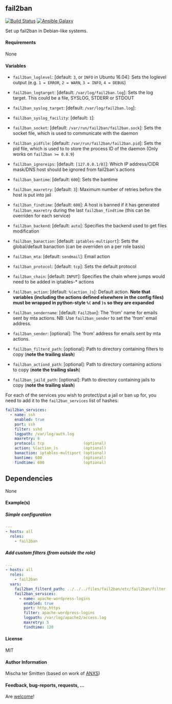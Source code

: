 ## fail2ban

[![Build Status](https://travis-ci.org/Oefenweb/ansible-fail2ban.svg?branch=master)](https://travis-ci.org/Oefenweb/ansible-fail2ban) [![Ansible Galaxy](http://img.shields.io/badge/ansible--galaxy-fail2ban-blue.svg)](https://galaxy.ansible.com/list#/roles/1435)

Set up fail2ban in Debian-like systems.

#### Requirements

None

#### Variables

- `fail2ban_loglevel`: [default: `3`, or `INFO` in Ubuntu 16.04]: Sets the loglevel output (e.g. `1 = ERROR`, `2 = WARN`, `3 = INFO`, `4 = DEBUG`)
- `fail2ban_logtarget`: [default: `/var/log/fail2ban.log`]: Sets the log target. This could be a file, SYSLOG, STDERR or STDOUT
- `fail2ban_syslog_target`: [default: `/var/log/fail2ban.log`]:
- `fail2ban_syslog_facility`: [default: `1`]:
- `fail2ban_socket`: [default: `/var/run/fail2ban/fail2ban.sock`]: Sets the socket file, which is used to communicate with the daemon
- `fail2ban_pidfile`: [default: `/var/run/fail2ban/fail2ban.pid`]: Sets the pid file, which is used to to store the process ID of the daemon (Only works on `fail2ban >= 0.8.9`)

- `fail2ban_ignoreips`: [default: `[127.0.0.1/8]`]: Which IP address/CIDR mask/DNS host should be ignored from fail2ban's actions
- `fail2ban_bantime`: [default: `600`]: Sets the bantime
- `fail2ban_maxretry`: [default: `3`]: Maximum number of retries before the host is put into jail
- `fail2ban_findtime`: [default: `600`]: A host is banned if it has generated `fail2ban_maxretry` during the last `fail2ban_findtime` (this can be overriden for each service)
- `fail2ban_backend`: [default: `auto`]: Specifies the backend used to get files modification
- `fail2ban_banaction`: [default: `iptables-multiport`]: Sets the global/default banaction (can be overriden on a per role basis)
- `fail2ban_mta`: [default: `sendmail`]: Email action
- `fail2ban_protocol`: [default: `tcp`]: Sets the default protocol
- `fail2ban_chain`: [default: `INPUT`]: Specifies the chain where jumps would need to be added in iptables-* actions
- `fail2ban_action`: [default: `%(action_)s`]: Default action.  **Note that variables (including the actions defined elsewhere in the config files) must be wrapped in python-style `%(` and `)s` so they are expanded**
- `fail2ban_sendername`: [default: `Fail2ban`]: The 'from' name for emails sent by mta actions.  NB: Use `fail2ban_sender` to set the 'from' email address.
- `fail2ban_sender`: [optional]: The 'from' address for emails sent by mta actions.
- `fail2ban_filterd_path`: [optional]: Path to directory containing filters to copy (**note the trailing slash**)
- `fail2ban_actiond_path`: [optional]: Path to directory containing actions to copy (**note the trailing slash**)
- `fail2ban_jaild_path`: [optional]: Path to directory containing jails to copy (**note the trailing slash**)

For each of the services you wish to protect/put a jail or ban up for, you need to add it to the `fail2ban_services` list of hashes:

```yaml
fail2ban_services:
  - name: ssh
    enabled: true
    port: ssh
    filter: sshd
    logpath: /var/log/auth.log
    maxretry: 6
    protocol: tcp                 (optional)
    action: %(action_)s           (optional)
    banaction: iptables-multiport (optional)
    bantime: 600                  (optional)
    findtime: 600                 (optional)
```

## Dependencies

None

#### Example(s)

##### Simple configuration

```yaml
---
- hosts: all
  roles:
    - fail2ban
```

##### Add custom filters (from outside the role)

```yaml
---
- hosts: all
  roles:
    - fail2ban
  vars:
    fail2ban_filterd_path: ../../../files/fail2ban/etc/fail2ban/filter.d/
    fail2ban_services:
      - name: apache-wordpress-logins
        enabled: true
        port: http,https
        filter: apache-wordpress-logins
        logpath: /var/log/apache2/access.log
        maxretry: 5
        findtime: 120
```

#### License

MIT

#### Author Information

Mischa ter Smitten (based on work of [ANXS](https://github.com/ANXS))

#### Feedback, bug-reports, requests, ...

Are [welcome](https://github.com/Oefenweb/ansible-fail2ban/issues)!
